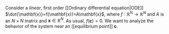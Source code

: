 Consider a *linear*, first order [[Ordinary differential equation|ODE]] $\dot{\mathbf{x}}=f(\mathbf{x})=A\mathbf{x}$, where $f:\mathbb{R}^{N}\to \mathbb{R}^{N}$ and $A$ is an $N\times N$ matrix and $\mathbf{x}\in \mathbb{R}^{N}$. As usual, $f(\mathbf{c})=0$. We want to analyze the behavior of the system near an [[equilibrium point]] $\mathbf{c}$.